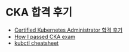 # CKA 합격 후기 
- [Certified Kubernetes Administrator 합격 후기](https://coffeewhale.com/kubernetes/cka/2019/01/13/cak/)
- [How I passed CKA exam](https://medium.com/platformer-blog/how-i-passed-the-cka-certified-kubernetes-administrator-exam-8943aa24d71d)
- [kubctl cheatsheet](https://kubernetes.io/docs/reference/kubectl/cheatsheet/)
